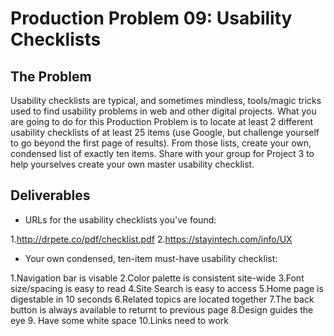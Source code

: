 # Production Problem 09: Usability Checklists

## The Problem

Usability checklists are typical, and sometimes mindless, tools/magic tricks used to find usability problems in web and other digital projects. What you are going to do for this Production Problem is to locate at least 2 different usability checklists of at least 25 items (use Google, but challenge yourself to go beyond the first page of results). From those lists, create your own, condensed list of exactly ten items. Share with your group for Project 3 to help yourselves create your own master usability checklist.

## Deliverables

* URLs for the usability checklists you've found:

1.http://drpete.co/pdf/checklist.pdf
2.https://stayintech.com/info/UX

* Your own condensed, ten-item must-have usability checklist:

1.Navigation bar is visable
2.Color palette is consistent site-wide
3.Font size/spacing is easy to read
4.Site Search is easy to access
5.Home page is digestable in 10 seconds
6.Related topics are located together
7.The back button is always available to returnt to previous page
8.Design guides the eye
9. Have some white space
10.Links need to work
